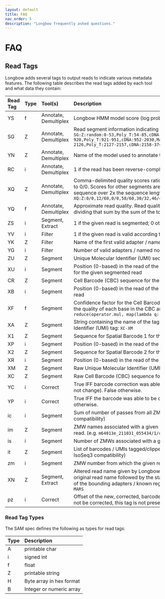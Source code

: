```yaml
---
layout: default
title: FAQ
nav_order: 5
description: "Longbow frequently asked questions."
---
```


# FAQ

## Read Tags

Longbow adds several tags to output reads to indicate various metadata features.  The following table describes 
the read tags added by each tool and what data they contain:

| Read Tag | Type | Tool(s) | Description |
|:---------|:---|:---|:---|
| YS       | f | Annotate, Demultiplex | Longbow HMM model score (log probability) |
| SG       | Z | Annotate, Demultiplex | Read segment information indicating the boundaries and labels of each segment in the read.   For example:   `SG:Z:random:0-53,Poly_T:54-85,cDNA:86-823,MARS:824-853,N:854-869,VENUS:870-894,CBC:895-910,UMI:911-920,Poly_T:921-951,cDNA:952-2030,MARS:2031-2060,O:2061-2076,VENUS:2077-2100,CBC:2101-2116,UMI:2117-2126,Poly_T:2127-2157,cDNA:2158-3747,MARS:3748-3777,P:3778-3794` |
| YN       | Z | Annotate, Demultiplex | Name of the model used to annotate the reads |
| RC       | i | Annotate, Demultiplex | 1 if the read has been reverse-complemented; 0 otherwise |
| XQ       | Z | Annotate, Demultiplex | Comma-delimited quality scores ratios for each segment in a given read.  Scores for random segments are set to 0/0.   Scores for other segments are the optimal alignment score (Smith-Waterman) for the expected sequence over 2x the sequence length.   For example:   `XQ:Z:0/0,12/60,0/0,58/60,30/32,46/46,0/0,0/0,60/60,0/0,58/60,30/32,46/46,0/0,0/0,60/60,0/0,58/60,32/32` |
| YQ       | f | Annotate, Demultiplex | Approximate read quality.  Read quality is approximated by summing the individual segment scores and dividing that sum by the sum of the total possible (best) scores (as defined by the `XQ` tag). |
| ZS       | i | Segment, Extract | 1 if the given read is segmented; 0 otherwise |
| YV       | i | Filter | 1 if the given read is valid according to the expected order of the model segments; 0 otherwise |
| YK       | Z | Filter | Name of the first valid adapter / named non-random region in the given read |
| YG       | i | Filter | Number of valid adapters / named non-random regions in the given read |
| ZU       | Z | Segment | Unique Molecular Identifier (UMI) sequence for the given segmented read |
| XU       | i | Segment | Position (0-based) in the read of the first base in the annotated Unique Molecular Identifier (UMI) sequence for the given segmented read |
| CR       | Z | Segment | Cell Barcode (CBC) sequence for the given segmented read |
| XB       | i | Segment | Position (0-based) in the read of the first base in the Cell Barcode (CBC) sequence in the given segmented read |
| XF       | f | Segment | Confidence factor for the Cell Barcode (CBC) in the given segmented read.  The confidence factor is based on the quality of each base in the CBC and is given by the following:  `scale_factor = 100 scale_factor * reduce(operator.mul, map(lambda q: 1. - 10 ** (-(ord(q) - 33.) / 10), qual_string))` |
| XA       | Z | Segment | String containing the name of the tag containing the Cell Barcode (CBC) tag followed by the Unique Molecular Identifier (UMI) tag:  `XC-XM` |
| X1       | Z | Segment | Sequence for Spatial Barcode 1 for the given segmented read |
| XP       | i | Segment | Position (0-based) in the read of the first base in the Spatial Barcode 1 sequence in the given segmented read |
| X2       | Z | Segment | Sequence for Spatial Barcode 2 for the given segmented read |
| XR       | i | Segment | Position (0-based) in the read of the first base in the Spatial Barcode 2 sequence in the given segmented read |
| XM       | Z | Segment | Raw Unique Molecular Identifier (UMI) sequence for the given segmented read (for IsoSeq3 compatibility) |
| XC       | Z | Segment | Raw Cell Barcode (CBC) sequence for the given segmented read (for IsoSeq3 compatibility) |
| YC       | i | Correct | True IFF barcode correction was able to be performed (including "correction" where the original barcode did not change).  False otherwise. |
| YP       | i | Correct | True IFF the barcode was able to be corrected AND the corrected barcode != the raw barcode.  False otherwise.   |
| ic       | i | Segment | Sum of number of passes from all ZMWs used to create consensus.  Always set to 1.  (for IsoSeq3 compatibility) |
| im       | Z | Segment | ZMW names associated with a given segmented read.  Set to the name of the parent read for a segmented read. (e.g. `m64013e_211031_055434/1/ccs`).  (for IsoSeq3 compatibility) |
| is       | i | Segment | Number of ZMWs associated with a given segmented read.  Always set to 1.  (for IsoSeq3 compatibility) |
| it       | Z | Segment | List of barcodes / UMIs tagged/clipped during segmentation (e.g. `it:Z:CATTAGGTCATCCCTA,AAATTTTGGA`) (for IsoSeq3 compatibility) |
| zm       | i | Segment | ZMW number from which the given read originates.  (for IsoSeq3 compatibility) |
| XN       | Z | Segment, Extract | Altered read name given by Longbow to a segmented read (used for debugging).  This name consists of the original read name followed by the start and end positions of the segment on the original read, then the names of the bounding adapters / known regions.  For example:  `XN:Z:m64013e_211029_235558/24/ccs/0_1960/START-MARS` |
| pz       | i | Correct | Offset of the new, corrected, barcode/tag relative to the original, raw value (0-based).  NOTE: if the tag could not be corrected, this tag is not present in the output read. |

### Read Tag Types
The SAM spec defines the following as types for read tags:

| Type | Description |
|:------|:-------------|
| A | printable char |
| i | signed int |
| f | float |
| Z | printable string |
| H | Byte array in hex format |
| B | Integer or numeric array |